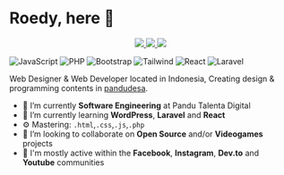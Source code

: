 # Roedy, here 👋
<p align="center">
  <a href="https://twitter.com/roedyrustam">
    <img src="https://img.shields.io/twitter/follow/asawgi?style=for-the-badge&label=%40roedyrustam&logo=twitter&logoColor=00AEFF&labelColor=black&color=7fff00">
  </a>
  <a href="https://www.linkedin.com/in/roedy-rustam/">
    <img src="https://img.shields.io/badge/-roedy%20rustam-blue?style=for-the-badge&logo=Linkedin&logoColor=00AEFF&labelColor=black&color=black">
  </a>
  <a href="mailto:dev@sidepe.com">
    <img src="https://img.shields.io/badge/dev@sidepe.com-0078D4?style=for-the-badge&logo=Microsoft-Outlook&logoColor=00AEFF&labelColor=black&color=black">
  </a>
</p>

![JavaScript](https://img.shields.io/badge/JavaScript-Intermediate-yellow)
![PHP](https://img.shields.io/badge/PHP-Intermediate-lightblue)
![Bootstrap](https://img.shields.io/badge/Bootstrap-Expert-purple)
![Tailwind](https://img.shields.io/badge/Tailwind-Beginner-cyan)
![React](https://img.shields.io/badge/React-Beginner-blue)
![Laravel](https://img.shields.io/badge/Laravel-Intermediate-red)


Web Designer & Web Developer located in Indonesia, Creating design & programming contents in [pandudesa](https://www.instagram.com/roedyrustam/ "").

- 🔭 I’m currently  **Software Engineering** at Pandu Talenta Digital
- 🌱 I’m currently learning **WordPress**, **Laravel** and **React**
- ⚙️ Mastering: `.html`,`.css`,`.js`,`.php`
- 👯 I’m looking to collaborate on **Open Source** and/or **Videogames** projects
- 💬 I'm mostly active within the **Facebook**, **Instagram**, **Dev.to** and **Youtube** communities
